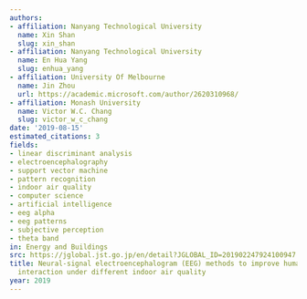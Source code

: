 ```yaml
---
authors:
- affiliation: Nanyang Technological University
  name: Xin Shan
  slug: xin_shan
- affiliation: Nanyang Technological University
  name: En Hua Yang
  slug: enhua_yang
- affiliation: University Of Melbourne
  name: Jin Zhou
  url: https://academic.microsoft.com/author/2620310968/
- affiliation: Monash University
  name: Victor W.C. Chang
  slug: victor_w_c_chang
date: '2019-08-15'
estimated_citations: 3
fields:
- linear discriminant analysis
- electroencephalography
- support vector machine
- pattern recognition
- indoor air quality
- computer science
- artificial intelligence
- eeg alpha
- eeg patterns
- subjective perception
- theta band
in: Energy and Buildings
src: https://jglobal.jst.go.jp/en/detail?JGLOBAL_ID=201902247924100947
title: Neural-signal electroencephalogram (EEG) methods to improve human-building
  interaction under different indoor air quality
year: 2019
---
```

